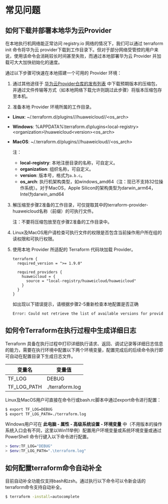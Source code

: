 # 常见问题

## 如何下载并部署本地华为云Provider

在本地执行机网络能正常访问 registry.io 网络的情况下，我们可以通过 terraform init 命令将华为云 provider下载到工作目录下。但对于部分网络受管控的用户来说，使用该命令会消耗较长时间甚至失败，而通过本地部署华为云 Provider 并加载可大大加快初始化的速度。

通过以下步骤可快速在本地搭建一个可用的 Provider 环境：

1. 通过其他途径于 [华为云Provider仓库的发布列表](https://github.com/huaweicloud/terraform-provider-huaweicloud/releases) 中下载预期版本的压缩包，并通过文件传输等方式（如本地网络下载允许则跳过此步骤）将版本压缩包存至本机。

2. 准备本地 Provider 环境所属的工作目录。

- **Linux**: ~/.terraform.d/plugins/<local-registry>/<organization>/huaweicloud/<version>/<os_arch>
- **Windows**: %APPDATA%\terraform.d\plugins\<local-registry>\<organization>\huaweicloud\<version>\<os_arch>
- **MacOS**: ~/.terraform.d/plugins/<local-registry>/<organization>/huaweicloud/<version>/<os_arch>

  注：
  - **local-registry**: 本地注册目录的名称，可自定义。
  - **organization**: 组织名称，可自定义。
  - **version**: 版本号，格式为`a.b.c`。
  - **os_arch**: 执行机架构类型，如windows_amd64（注：现已不支持32位操作系统）。对于MacOS，Apple Silicon的架构类型为darwin_arm64，Intel为darwin_amd64

3. 解压缩至步骤2准备的工作目录，可仅提取其中的terraform-provider-huaweicloud名称（前缀）的可执行文件。

   注：不要将压缩包放至在步骤2准备的工作目录中。

4. Linux及MacOS用户请检查可执行文件的权限是否包含当前操作用户所在组的读权限和可执行权限。

5. 使用本地 Provider 所适配的 Terraform 代码块加载 Provider。

   ```hcl
   terraform {
     required_version = ">= 1.9.0"

     required_providers {
       huaweicloud = {
         source = "local-registry/huaweicloud/huaweicloud"
       }
     }
   }
   ```

   如出现以下错误提示，请根据步骤2-5重新检查本地配置是否正确

   ```bash
   Error: Could not retrieve the list of available versions for provider local-registry/huaweicloud/huaweicloud: could not connect to local-registry: Failed to request discovery document: Get "https://local-registry/.well-know/terraform.json": dial tcp: lookup local-registry: no such host
   ```

## 如何令Terraform在执行过程中生成详细日志

Terraform 具备在执行过程中打印详细执行请求、返回、调试记录等详细日志信息的能力，需要在执行环境中配置以下两个环境变量，配置完成后的后续命令执行即可自动在配置目录下生成日志文件。

| 变量名 | 变量值 |
| ----- | ------ |
| TF_LOG | DEBUG |
| TF_LOG_PATH | ./terraform.log |

Linux及MacOS用户可直接在命令行或bash.rc脚本中通过export命令进行配置：

```bash
$ export TF_LOG=DEBUG
$ export TF_LOG_PATH=./terraform.log
```

Windows用户可在 **此电脑 - 属性 - 高级系统设置 - 环境变量** 中（不用版本的操作系统入口会有不同，这里以Win11举例）配置用户环境变量或系统环境变量或通过 PowerShell 命令行键入以下命令进行配置。

```bash
> $env:TF_LOG="DEBUG"
> $env:TF_LOG_PATH=".\terraform.log"
```

## 如何配置terraform命令自动补全

目前自动补全功能仅支持bash和zsh。通过执行以下命令可以令新会话的terraform命令支持自动补全。

```bash
$ terraform -install=autocomplete
```
